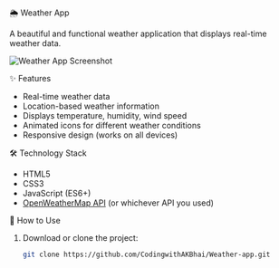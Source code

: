🌦️ Weather App

A beautiful and functional weather application that displays real-time weather data.

![Weather App Screenshot](screenshot.png) <!-- Add if you have a screenshot -->

✨ Features

- Real-time weather data
- Location-based weather information
- Displays temperature, humidity, wind speed
- Animated icons for different weather conditions
- Responsive design (works on all devices)

🛠️ Technology Stack

- HTML5
- CSS3
- JavaScript (ES6+)
- [OpenWeatherMap API](https://openweathermap.org/) (or whichever API you used)

🚀 How to Use

1. Download or clone the project:
   ```bash
   git clone https://github.com/CodingwithAKBhai/Weather-app.git
